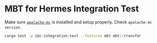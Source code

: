 # MBT for Hermes Integration Test

Make sure [`apalache-mc`](https://github.com/informalsystems/apalache) is
installed and setup properly. Check `apalache-mc version`.

```bash
cargo test -p ibc-integration-test --features mbt mbt::transfer
```
